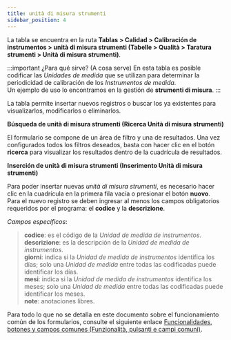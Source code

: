 ```yaml
---
title: unità di misura strumenti
sidebar_position: 4
---
```


La tabla se encuentra en la ruta **Tablas > Calidad > Calibración de instrumentos > unità di misura strumenti (Tabelle > Qualità > Taratura strumenti > Unità di misura strumenti)**.

:::important ¿Para qué sirve? (A cosa serve)
En esta tabla es posible codificar las *Unidades de medida* que se utilizan para determinar la periodicidad de calibración de los *Instrumentos de medida*.   
Un ejemplo de uso lo encontramos en la gestión de **strumenti di misura**.
:::

La tabla permite insertar nuevos registros o buscar los ya existentes para visualizarlos, modificarlos o eliminarlos.

**Búsqueda de unità di misura strumenti (Ricerca Unità di misura strumenti)**

El formulario se compone de un área de filtro y una de resultados. Una vez configurados todos los filtros deseados, basta con hacer clic en el botón **ricerca** para visualizar los resultados dentro de la cuadrícula de resultados.

**Inserción de unità di misura strumenti (Inserimento Unità di misura strumenti)**

Para poder insertar nuevas *unità di misura strumenti*, es necesario hacer clic en la cuadrícula en la primera fila vacía o presionar el botón **nuovo**.  
Para el nuevo registro se deben ingresar al menos los campos obligatorios requeridos por el programa: el **codice** y la **descrizione**.

*Campos específicos*: 
    
> **codice**: es el código de la *Unidad de medida de instrumentos*.  
> **descrizione**: es la descripción de la *Unidad de medida de instrumentos*.  
> **giorni**: indica si la *Unidad de medida de instrumentos* identifica los días; solo una *Unidad de medida* entre todas las codificadas puede identificar los días.  
> **mesi**: indica si la *Unidad de medida de instrumentos* identifica los meses; solo una *Unidad de medida* entre todas las codificadas puede identificar los meses.  
> **note**: anotaciones libres.

Para todo lo que no se detalla en este documento sobre el funcionamiento común de los formularios, consulte el siguiente enlace [Funcionalidades, botones y campos comunes (Funzionalità, pulsanti e campi comuni)](/docs/guide/common).
